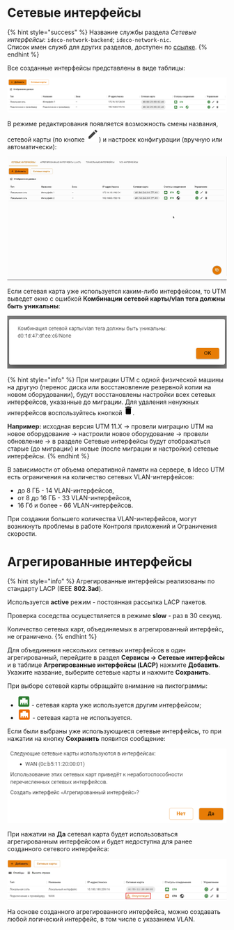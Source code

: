 # Сетевые интерфейсы

{% hint style="success" %}
Название службы раздела *Сетевые интерфейсы*: `ideco-network-backend`; `ideco-network-nic`. \
Список имен служб для других разделов, доступен по [ссылке](/settings/server-management/terminal.md).
{% endhint %}

Все созданные интерфейсы представлены в виде таблицы:

![](/.gitbook/assets/network-interfaces1.png)

В режиме редактирования появляется возможность смены названия, сетевой карты (по кнопке ![](/.gitbook/assets/icon-edit.png)) и настроек конфигурации (вручную или автоматически): 

![](/.gitbook/assets/network-interfaces.gif)

Если сетевая карта уже используется каким-либо интерфейсом, то UTM выведет окно с ошибкой **Комбинации сетевой карты/vlan тега должны быть уникальны**:

![](/.gitbook/assets/network-interfaces4.png)

{% hint style="info" %}
При миграции UTM с одной физической машины на другую (перенос диска или восстановление резервной копии на новом оборудовании), будут восстановлены настройки всех сетевых интерфейсов, указанные до миграции. Для удаления ненужных интерфейсов воспользуйтесь кнопкой ![](/.gitbook/assets/delete_icon.png).

**Например:** исходная версия UTM 11.Х -> провели миграцию UTM на новое оборудование -> настроили новое оборудование -> провели обновление -> в разделе Сетевые интерфейсы будут отображаться старые (до миграции) и новые (после миграции и настройки) сетевые интерфейсы.
{% endhint %}

В зависимости от объема оперативной памяти на сервере, в Ideco UTM есть ограничения на количество сетевых VLAN-интерфейсов:
* до 8 ГБ - 14 VLAN-интерфейсов,
* от 8 до 16 ГБ - 33 VLAN-интерфейсов,
* 16 Гб и более - 66 VLAN-интерфейсов.

При создании большего количества VLAN-интерфейсов, могут возникнуть проблемы в работе Контроля приложений и Ограничения скорости.

# Агрегированные интерфейсы

{% hint style="info" %}
Агрегированные интерфейсы реализованы по стандарту LACP (IEEE **802.3ad**). 

Используется **active** режим - постоянная рассылка LACP пакетов. 

Проверка соседства осуществляется в режиме **slow** - раз в 30 секунд. 

Количество сетевых карт, объединяемых в агрегированный интерфейс, не ограничено.
{% endhint %}

Для объединения нескольких сетевых интерфейсов в один агрегированный, перейдите в раздел **Сервисы -> Сетевые интерфейсы** и в таблице **Агрегированные интерфейсы (LACP)** нажмите **Добавить**. Укажите название, выберите сетевые карты и нажмите **Сохранить**.

При выборе сетевой карты обращайте внимание на пиктограммы:
* ![](/.gitbook/assets/icon-agg1.png) - сетевая карта уже используется другим интерфейсом;
* ![](/.gitbook/assets/icon-agg.png) - сетевая карта не используется.

Если были выбраны уже использующиеся сетевые интерфейсы, то при нажатии на кнопку **Сохранить** появится сообщение:

![](/.gitbook/assets/aggregated.png)

При нажатии на **Да** сетевая карта будет использоваться агрегированным интерфейсом и будет недоступна для ранее созданного сетевого интерфейса:

![](/.gitbook/assets/aggregated1.jpg)

На основе созданного агрегированного интерфейса, можно создавать любой логический интерфейс, в том числе с указанием VLAN.
